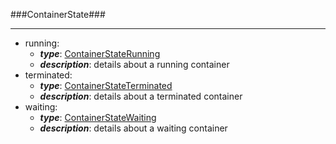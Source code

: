 ###ContainerState###

---
* running: 
  * **_type_**: [ContainerStateRunning](ContainerStateRunning.md)
  * **_description_**: details about a running container
* terminated: 
  * **_type_**: [ContainerStateTerminated](ContainerStateTerminated.md)
  * **_description_**: details about a terminated container
* waiting: 
  * **_type_**: [ContainerStateWaiting](ContainerStateWaiting.md)
  * **_description_**: details about a waiting container
